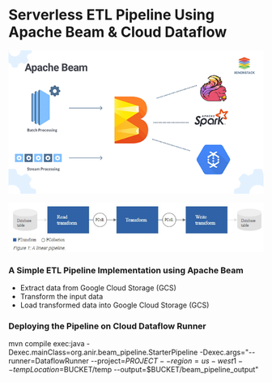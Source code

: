 # Serverless ETL Pipeline Using Apache Beam & Cloud Dataflow

![Architecture](https://github.com/anushirahatti/beam_pipeline/blob/master/apache-beam-architecture-distributed-processing-xenonstack.png)

![Architecture](https://github.com/anushirahatti/beam_pipeline/blob/master/simple-data-pipeline.jpg)

### A Simple ETL Pipeline Implementation using Apache Beam
- Extract data from Google Cloud Storage (GCS)
- Transform the input data
- Load transformed data into Google Cloud Storage (GCS)

### Deploying the Pipeline on Cloud Dataflow Runner
mvn compile exec:java -Dexec.mainClass=org.anir.beam_pipeline.StarterPipeline -Dexec.args="--runner=DataflowRunner --project=$PROJECT --region=us-west1 --tempLocation=$BUCKET/temp --output=$BUCKET/beam_pipeline_output"
